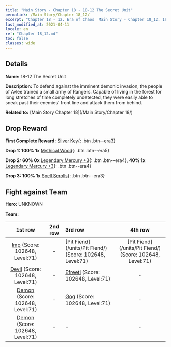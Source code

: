 ```yaml
---
title: "Main Story - Chapter 18 - 18-12 The Secret Unit"
permalink: /Main Story/Chapter 18_12/
excerpt: "Chapter 18 - 12. Era of Chaos  Main Story - Chapter 18_12. 18-12 The Secret Unit"
last_modified_at: 2021-04-11
locale: en
ref: "Chapter 18_12.md"
toc: false
classes: wide
---
```


## Details

 **Name:** 18-12 The Secret Unit

 **Description:** To defend against the imminent demonic invasion, the people of Avlee trained a small army of Rangers. Capable of living in the forest for long stretches of time completely undetected, they were easily able to sneak past their enemies' front line and attack them from behind.

 **Related to:** [Main Story Chapter 18](/Main Story/Chapter 18/)

## Drop Reward

 **First Complete Reward:** [Silver Key](/Items/con_693/){: .btn .btn--era3}

 **Drop 1:** **100% 1x** [Mythical Wood](/Items/mat_62/){: .btn .btn--era5}

 **Drop 2:** **60% 0x** [Legendary Mercury +3](/Items/mat_56/){: .btn .btn--era4}, **40% 1x** [Legendary Mercury +3](/Items/mat_56/){: .btn .btn--era4}

 **Drop 3:** **100% 1x** [Spell Scrolls](/Items/con_694/){: .btn .btn--era3}


## Fight against Team
 **Hero:** UNKNOWN

 **Team:**


  | 1st row | 2nd row | 3rd row | 4th row |
  |:----:|:----:|:----|:----:|
  | [Imp](/units/Imp/) (Score: 102648, Level:71)  | - | [Pit Fiend](/units/Pit Fiend/) (Score: 102648, Level:71)  | [Pit Fiend](/units/Pit Fiend/) (Score: 102648, Level:71)  |
  | [Devil](/units/Devil/) (Score: 102648, Level:71)  | - | [Efreeti](/units/Efreeti/) (Score: 102648, Level:71)  | - |
  | [Demon](/units/Demon/) (Score: 102648, Level:71)  | - | [Gog](/units/Gog/) (Score: 102648, Level:71)  | - |
  | [Demon](/units/Demon/) (Score: 102648, Level:71)  | - | - | - |


